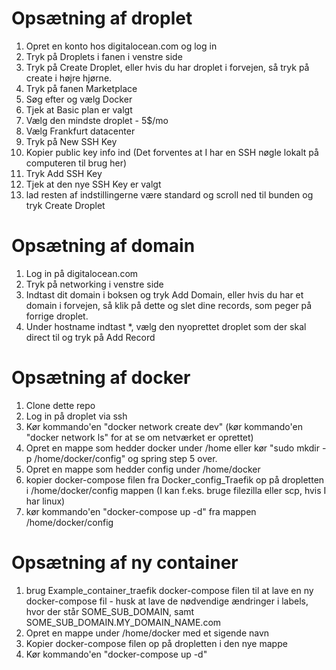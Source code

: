 # Opsætning af droplet
1. Opret en konto hos digitalocean.com og log in
2. Tryk på Droplets i fanen i venstre side
3. Tryk på Create Droplet, eller hvis du har droplet i forvejen, så tryk på create i højre hjørne.
4. Tryk på fanen Marketplace
5. Søg efter og vælg Docker
6. Tjek at Basic plan er valgt
7. Vælg den mindste droplet - 5$/mo
8. Vælg Frankfurt datacenter
9. Tryk på New SSH Key
10. Kopier public key info ind (Det forventes at I har en SSH nøgle lokalt på computeren til brug her)
11. Tryk Add SSH Key
12. Tjek at den nye SSH Key er valgt
13. lad resten af indstillingerne være standard og scroll ned til bunden og tryk Create Droplet

# Opsætning af domain
1. Log in på digitalocean.com
2. Tryk på networking i venstre side
3. Indtast dit domain i boksen og tryk Add Domain, eller hvis du har et domain i forvejen, så klik på dette og slet dine records, som peger på forrige droplet.
4. Under hostname indtast *, vælg den nyoprettet droplet som der skal direct til og tryk på Add Record


# Opsætning af docker
1. Clone dette repo
2. Log in på droplet via ssh
3. Kør kommando'en "docker network create dev" (kør kommando'en "docker network ls" for at se om netværket er oprettet)
4. Opret en mappe som hedder docker under /home eller kør "sudo mkdir -p /home/docker/config" og spring step 5 over.
5. Opret en mappe som hedder config under /home/docker
6. kopier docker-compose filen fra Docker_config_Traefik op på dropletten i /home/docker/config mappen (I kan f.eks. bruge filezilla eller scp, hvis I har linux)
7. kør kommando'en "docker-compose up -d" fra mappen /home/docker/config

# Opsætning af ny container
1. brug Example_container_traefik docker-compose filen til at lave en ny docker-compose fil - husk at lave de nødvendige ændringer i labels, hvor der står SOME_SUB_DOMAIN, samt SOME_SUB_DOMAIN.MY_DOMAIN_NAME.com
2. Opret en mappe under /home/docker med et sigende navn
3. Kopier docker-compose filen op på dropletten i den nye mappe
4. Kør kommando'en "docker-compose up -d"



